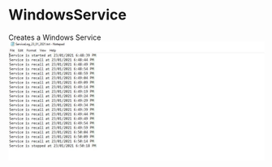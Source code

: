 # WindowsService
Creates a Windows Service
![Test Imag 8](https://github.com/mosesnova/WindowsService/blob/master/Service.JPG)
